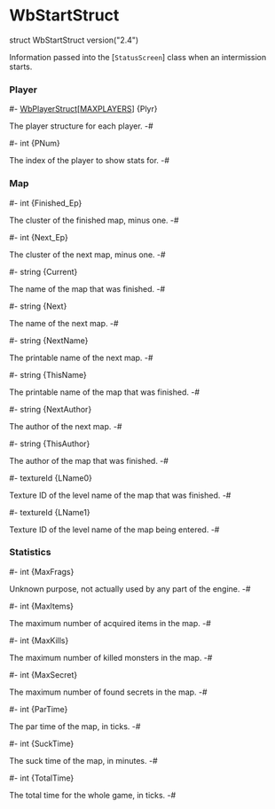 # WbStartStruct

[MAXPLAYERS]: ../Globals.md#memb-MAXPLAYERS
[StatusScreen]: StatusScreen.md
[WbPlayerStruct]: WbPlayerStruct.md

<!-- api-declaration -->
struct WbStartStruct version("2.4")

<!-- api-definition -->
Information passed into the [`StatusScreen`] class when an intermission starts.

<!-- api-members -->
### Player

#-
[WbPlayerStruct]\[[MAXPLAYERS]\] {Plyr}

The player structure for each player.
-#

#-
int {PNum}

The index of the player to show stats for.
-#

### Map

#-
int {Finished_Ep}

The cluster of the finished map, minus one.
-#

#-
int {Next_Ep}

The cluster of the next map, minus one.
-#

#-
string {Current}

The name of the map that was finished.
-#

#-
string {Next}

The name of the next map.
-#

#-
string {NextName}

The printable name of the next map.
-#

#-
string {ThisName}

The printable name of the map that was finished.
-#

#-
string {NextAuthor}

The author of the next map.
-#

#-
string {ThisAuthor}

The author of the map that was finished.
-#

#-
textureId {LName0}

Texture ID of the level name of the map that was finished.
-#

#-
textureId {LName1}

Texture ID of the level name of the map being entered.
-#

### Statistics

#-
int {MaxFrags}

Unknown purpose, not actually used by any part of the engine.
-#

#-
int {MaxItems}

The maximum number of acquired items in the map.
-#

#-
int {MaxKills}

The maximum number of killed monsters in the map.
-#

#-
int {MaxSecret}

The maximum number of found secrets in the map.
-#

#-
int {ParTime}

The par time of the map, in ticks.
-#

#-
int {SuckTime}

The suck time of the map, in minutes.
-#

#-
int {TotalTime}

The total time for the whole game, in ticks.
-#

